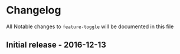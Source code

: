 # Changelog

All Notable changes to `feature-toggle` will be documented in this file

## Initial release - 2016-12-13

